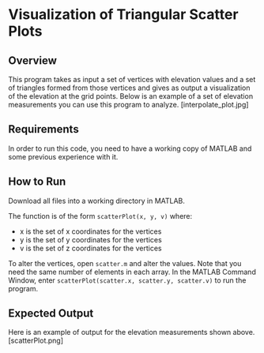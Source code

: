 # Visualization of Triangular Scatter Plots

## Overview
This program takes as input a set of vertices with elevation values and a set of triangles formed from those vertices and gives as output a visualization of the elevation at the grid points. Below is an example of a set of elevation measurements you can use this program to analyze.
[interpolate_plot.jpg]

## Requirements
In order to run this code, you need to have a working copy of MATLAB and some previous experience with it.

## How to Run
Download all files into a working directory in MATLAB.

The function is of the form `scatterPlot(x, y, v)` where:
 * x is the set of x coordinates for the vertices
 * y is the set of y coordinates for the vertices
 * v is the set of z coordinates for the vertices

To alter the vertices, open `scatter.m` and alter the values. Note that you need the same number of elements in each array. In the MATLAB Command Window, enter `scatterPlot(scatter.x, scatter.y, scatter.v)` to run the program.

## Expected Output
Here is an example of output for the elevation measurements shown above.
[scatterPlot.png]